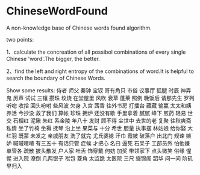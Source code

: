 # ChineseWordFound
A non-knowledge base of Chinese words found algorithm.

two points:

  1、calculate the concreation of all possibol combinations of every single Chinese 'word'.The bigger, the better.
  
  2、find the left and right entropy of the combinations of word.It is helpful to search the boundary of Chinese Words.
  
Show some results:
侍者
师父
秦钟
宝钗
哥有角只
市俗
议事厅
狐腿
时辰
神弄鬼
厉声
试试
三镶
攒珠
坟烧
在堂屋里
风吹
衰草
蓬莱
照例
晚饭后
请那先生
罗列
听唿
收拾
回头吩咐
些风波
欠身
入宫
茜香
往外书房
打擂台
藏藏
输赢
太太和姨
养活
今抄没
救了我们
算帐
珍珠
拥炉
还没有歇
手里拿着
腻腻
峰下
煎药
轻易
世交
石榴红
泥鳅
朱红
系金陵
年八十
发财
顾不得
尘世中
去世的老
复聚
往秋爽斋
私情
坐了竹椅
坐褥
抚琴
沿上坐
果菜与
十分
希世
胆量
执事摆
林姑娘
给你娶
大红羽
既蒙
未发之
亲戚朋友
洗了就完
尤氏婆媳
汗巾
霞帔
破落户
出北门
规谏
嫉妒
嘁嘁喳喳
有三五十
有话只管
症候
才把心
名曰
逼死
石呆子
工部员外
怕他嫌
单管各
疏散
披头散发
户人家
吐舌
饰穿戴
何妨
加奖
带领家下
点头微笑
俗缘
惺惺
进入院
潦倒
几两银子
袱包
菱角
太监跪
太医院
三尺
缀锦阁
韶华
问一问
阶矶
早归入

